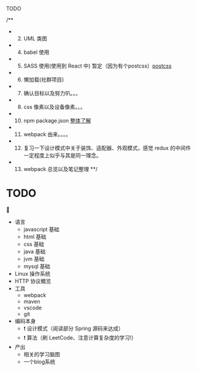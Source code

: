 TODO 

/** 
* 2. UML 类图
* 4. babel 使用 
* 5. SASS 使用(使用到 React 中) 暂定（因为有个postcss）[postcss](https://davidtheclark.com/its-time-for-everyone-to-learn-about-postcss/)
* 6. 懒加载(社群项目)
* 7. 确认目标以及努力叭。。。
* 8. css 像素以及设备像素。。。
* 10. npm package.json [整体了解](http://caibaojian.com/npm/files/package.json.html)
* 11. webpack 由来。。。。
* 12. 复习一下设计模式中关于装饰、适配器、外观模式，感觉 redux 的中间件一定程度上似乎与其是同一理念。
* 13. webpack 总览以及笔记整理
**/

# TODO
:muscle:

- 语言
    - javascript 基础
    - html 基础
    - css 基础
    - java 基础
    - jvm 基础
    - mysql 基础
- Linux 操作系统
- HTTP 协议概览
- 工具
    - webpack
    - maven
    - vscode
    - git
- 编码本身
    - :exclamation: 设计模式（阅读部分 Spring 源码来达成）
    - :exclamation: 算法（刷 LeetCode、注意计算复杂度的学习!）
- 产出
    - 相关的学习脑图
    - 一个blog系统